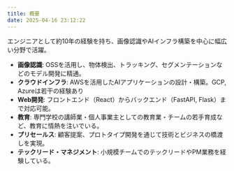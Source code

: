 ```yaml
---
title: 概要
date: 2025-04-16 23:12:22
---
```

エンジニアとして約10年の経験を持ち、画像認識やAIインフラ構築を中心に幅広い分野で活躍。  

- **画像認識**: OSSを活用し、物体検出、トラッキング、セグメンテーションなどのモデル開発に精通。  
- **クラウドインフラ**: AWSを活用したAIアプリケーションの設計・構築。GCP, Azureは若干の経験あり
- **Web開発**: フロントエンド（React）からバックエンド（FastAPI, Flask）まで対応可能。  
- **教育**: 専門学校の講師業・個人事業主としての教育業・チームの若手育成など、教育に情熱を注いでいる。
- **プリセールス**: 顧客提案、プロトタイプ開発を通じて技術とビジネスの橋渡しを実現。
- **テックリード・マネジメント**: 小規模チームでのテックリードやPM業務を経験している。
